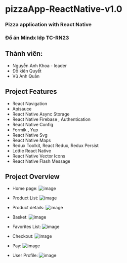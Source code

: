 # pizzaApp-ReactNative-v1.0

### Pizza application with React Native

### Đồ án Mindx lớp TC-RN23
## Thành viên:
- Nguyễn Anh Khoa - leader
- Đỗ kiên Quyết
- Vũ Anh Quân

## Project Features
 - React Navigation 
 - Apisauce
 - React Native Async Storage
 - React Native Firebase , Authentication 
 - React Native Config
 - Formik , Yup
 - React Native Svg
 - React Native Maps
 - Redux Toolkit, React Redux, Redux Persist
 - Lottie React Native
 - React Native Vector Icons
 - React Native Flash Message

 ## Project Overview
- Home page:
![image](https://github.com/kight23/pizzaApp/assets/76441749/6ccff48d-bc9b-4f90-940d-38e837cfa6ad)

- Product List:
![image](https://github.com/kight23/pizzaApp/assets/76441749/22597af6-be95-4c1e-9b4b-b4bbdfcdde04)

- Product details: 
![image](https://github.com/kight23/pizzaApp/assets/76441749/a893f857-3220-4c25-aeb0-7f94d82346b4)

- Basket:
![image](https://github.com/kight23/pizzaApp/assets/76441749/01b04249-7c75-4b9a-b5b3-302518856953)

- Favorites List:
![image](https://github.com/kight23/pizzaApp/assets/76441749/47fe315a-294a-4d24-93ac-1bad1a857f1e)

- Checkout: 
![image](https://github.com/kight23/pizzaApp/assets/76441749/c38261ca-a073-4e57-997c-bcacb6115e38)

- Pay:
![image](https://github.com/kight23/pizzaApp/assets/76441749/679fffae-a210-48bf-bc93-c8f9cf61836d)

- User Profile:
![image](https://github.com/kight23/pizzaApp/assets/76441749/ef099e6f-0f4c-45b4-8ed6-4f306aeb08ec)